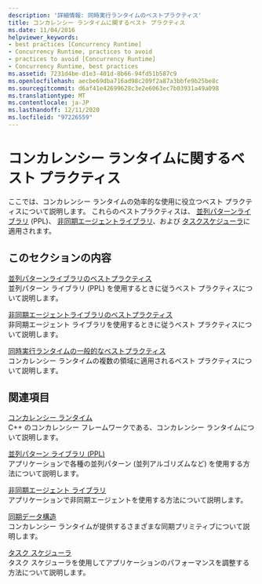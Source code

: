```yaml
---
description: '詳細情報: 同時実行ランタイムのベストプラクティス'
title: コンカレンシー ランタイムに関するベスト プラクティス
ms.date: 11/04/2016
helpviewer_keywords:
- best practices [Concurrency Runtime]
- Concurrency Runtime, practices to avoid
- practices to avoid [Concurrency Runtime]
- Concurrency Runtime, best practices
ms.assetid: 7231d4be-d1e3-401d-8b66-94fd51b587c9
ms.openlocfilehash: aecbe69dba716ad98c209f2a87a3bbfe9b25be8c
ms.sourcegitcommit: d6af41e42699628c3e2e6063ec7b03931a49a098
ms.translationtype: MT
ms.contentlocale: ja-JP
ms.lasthandoff: 12/11/2020
ms.locfileid: "97226559"
---
```

# <a name="concurrency-runtime-best-practices"></a>コンカレンシー ランタイムに関するベスト プラクティス

ここでは、コンカレンシー ランタイムの効率的な使用に役立つベスト プラクティスについて説明します。 これらのベストプラクティスは、 [並列パターンライブラリ](../../parallel/concrt/parallel-patterns-library-ppl.md) (PPL)、 [非同期エージェントライブラリ](../../parallel/concrt/asynchronous-agents-library.md)、および [タスクスケジューラ](../../parallel/concrt/task-scheduler-concurrency-runtime.md)に適用されます。

## <a name="in-this-section"></a>このセクションの内容

[並列パターンライブラリのベストプラクティス](../../parallel/concrt/best-practices-in-the-parallel-patterns-library.md)<br/>
並列パターン ライブラリ (PPL) を使用するときに従うベスト プラクティスについて説明します。

[非同期エージェントライブラリのベストプラクティス](../../parallel/concrt/best-practices-in-the-asynchronous-agents-library.md)<br/>
非同期エージェント ライブラリを使用するときに従うベスト プラクティスについて説明します。

[同時実行ランタイムの一般的なベストプラクティス](../../parallel/concrt/general-best-practices-in-the-concurrency-runtime.md)<br/>
コンカレンシー ランタイムの複数の領域に適用されるベスト プラクティスについて説明します。

## <a name="related-sections"></a>関連項目

[コンカレンシー ランタイム](../../parallel/concrt/concurrency-runtime.md)<br/>
C++ のコンカレンシー フレームワークである、コンカレンシー ランタイムについて説明します。

[並列パターン ライブラリ (PPL)](../../parallel/concrt/parallel-patterns-library-ppl.md)<br/>
アプリケーションで各種の並列パターン (並列アルゴリズムなど) を使用する方法について説明します。

[非同期エージェント ライブラリ](../../parallel/concrt/asynchronous-agents-library.md)<br/>
アプリケーションで非同期エージェントを使用する方法について説明します。

[同期データ構造](../../parallel/concrt/synchronization-data-structures.md)<br/>
コンカレンシー ランタイムが提供するさまざまな同期プリミティブについて説明します。

[タスク スケジューラ](../../parallel/concrt/task-scheduler-concurrency-runtime.md)<br/>
タスク スケジューラを使用してアプリケーションのパフォーマンスを調整する方法について説明します。
